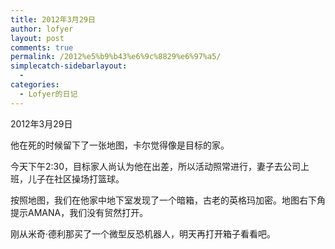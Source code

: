 ```yaml
---
title: 2012年3月29日
author: lofyer
layout: post
comments: true
permalink: /2012%e5%b9%b43%e6%9c%8829%e6%97%a5/
simplecatch-sidebarlayout:
  - 
categories:
  - Lofyer的日记
---
```

2012年3月29日

他在死的时候留下了一张地图，卡尔觉得像是目标的家。

今天下午2:30，目标家人尚认为他在出差，所以活动照常进行，妻子去公司上班，儿子在社区操场打篮球。

按照地图，我们在他家中地下室发现了一个暗箱，古老的英格玛加密。地图右下角提示AMANA，我们没有贸然打开。

刚从米奇·德利那买了一个微型反恐机器人，明天再打开箱子看看吧。